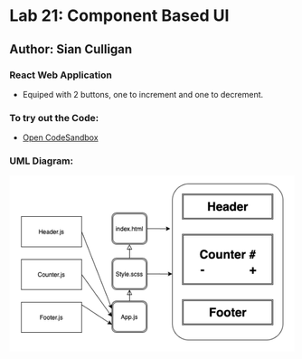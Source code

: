 # Lab 21: Component Based UI

## Author: Sian Culligan

### React Web Application
- Equiped with 2 buttons, one to increment and one to decrement. 


### To try out the Code: 
- [Open CodeSandbox](https://codesandbox.io/s/component-based-ui-lrom2?file=/public/index.html)

### UML Diagram:
![lab 21](Lab21UML.png)
